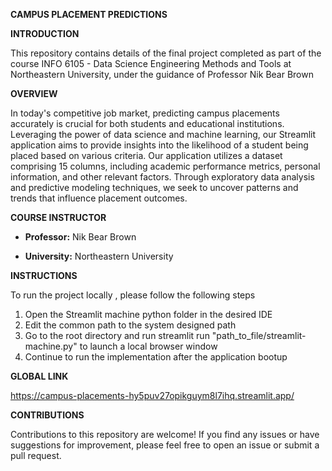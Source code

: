 **CAMPUS PLACEMENT PREDICTIONS**

**INTRODUCTION**

This repository contains details of the final project completed as part of the course INFO 6105 - Data Science Engineering Methods and Tools at Northeastern University, under the guidance of Professor Nik Bear Brown

**OVERVIEW**

In today's competitive job market, predicting campus placements accurately is crucial for both students and educational institutions. Leveraging the power of data science and machine learning, our Streamlit application aims to provide insights into the likelihood of a student being placed based on various criteria. Our application utilizes a dataset comprising 15 columns, including academic performance metrics, personal information, and other relevant factors. Through exploratory data analysis and predictive modeling techniques, we seek to uncover patterns and trends that influence placement outcomes.

**COURSE INSTRUCTOR**

- **Professor:** Nik Bear Brown

- **University:** Northeastern University

**INSTRUCTIONS** 

To run the project locally , please follow the following steps 

1) Open the Streamlit machine python folder in the desired IDE
2) Edit the common path to the system designed path
3) Go to the root directory and run streamlit run "path_to_file/streamlit-machine.py" to launch a local browser window
4) Continue to run the implementation after the application bootup

**GLOBAL LINK**

https://campus-placements-hy5puv27opikguym8l7ihq.streamlit.app/

**CONTRIBUTIONS**

Contributions to this repository are welcome! If you find any issues or have suggestions for improvement, please feel free to open an issue or submit a pull request.

